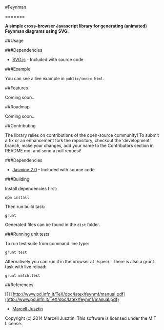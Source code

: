 #Feynman

=======

**A simple cross-browser Javascript library for generating (animated) Feynman diagrams using SVG.**

##Usage

###Dependencies

- [SVG.js](http://www.svgjs.com/) - Included with source code

###Example

You can see a live example in `public/index.html`.

##Features

Coming soon...

##Roadmap

Coming soon...

##Contributing

The library relies on contributions of the open-source community! To submit a fix or an enhancement fork the repository, checkout the 'development' branch, make your changes, add your name to the Contributors section in README.md, and send a pull request!

###Dependencies

- [Jasmine 2.0](https://github.com/pivotal/jasmine) - Included with source code

###Building

Install dependencies first:

`npm install`

Then run build task:

`grunt`

Generated files can be found in the `dist` folder.

###Running unit tests

To run test suite from command line type:

`grunt test`

Alternatively you can run it in the browser at '/spec/'. There is also a grunt task with live reload:

`grunt watch:test`

##References

\[1\] [http://www.pd.infn.it/TeX/doc/latex/feynmf/manual.pdf](http://www.pd.infn.it/TeX/doc/latex/feynmf/manual.pdf)

* [Marcell Jusztin](mailto:hello@morcmarc.com)

Copyright (c) 2014 Marcell Jusztin. This software is licensed under the MIT License.